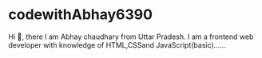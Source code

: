 # codewithAbhay6390
Hi 👋, there I am Abhay chaudhary from Uttar Pradesh.
I am a frontend web developer with knowledge 
of HTML,CSSand JavaScript(basic)......
